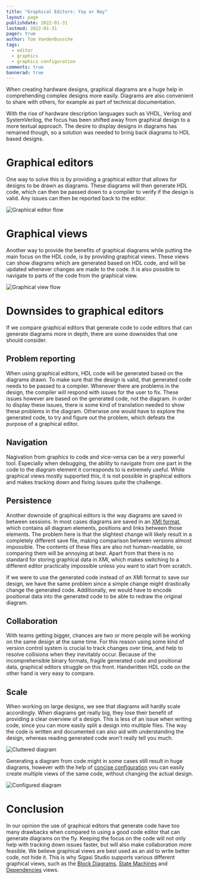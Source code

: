 ```yaml
---
title: "Graphical Editors: Yay or Nay"
layout: page 
publishdate: 2022-01-31
lastmod: 2022-01-31
pager: true
author: Tom Vandenbussche
tags: 
  - editor
  - graphics
  - graphics configuration
comments: true
bannerad: true
---
```


When creating hardware designs, graphical diagrams are a huge help in comprehending complex designs more easily. Diagrams are also convenient to share with others, for example as part of technical documentation.

With the rise of hardware description languages such as VHDL, Verilog and SystemVerilog, the focus has been shifted away from graphical design to a more textual approach. The desire to display designs in diagrams has remained though, so a solution was needed to bring back diagrams to HDL based designs.

# Graphical editors

One way to solve this is by providing a graphical editor that allows for designs to be drawn as diagrams. These diagrams will then generate HDL code, which can then be passed down to a compiler to verify if the design is valid. Any issues can then be reported back to the editor.

![Graphical editor flow](/img/tech/graphical-editors/graphical-editor-flow.png)

# Graphical views

Another way to provide the benefits of graphical diagrams while putting the main focus on the HDL code, is by providing graphical views. These views can show diagrams which are generated based on HDL code, and will be updated whenever changes are made to the code. It is also possible to navigate to parts of the code from the graphical view.

![Graphical view flow](/img/tech/graphical-editors/graphical-view-flow.png)

# Downsides to graphical editors

If we compare graphical editors that generate code to code editors that can generate diagrams more in depth, there are some downsides that one should consider.

## Problem reporting

When using graphical editors, HDL code will be generated based on the diagrams drawn. To make sure that the design is valid, that generated code needs to be passed to a compiler. Whenever there are problems in the design, the compiler will respond with issues for the user to fix. These issues however are based on the generated code, not the diagram. In order to display these issues, there is some kind of translation needed to show these problems in the diagram. Otherwise one would have to explore the generated code, to try and figure out the problem, which defeats the purpose of a graphical editor.

## Navigation

Nagivation from graphics to code and vice-versa can be a very powerful tool. Especially when debugging, the ability to navigate from one part in the code to the diagram element it corresponds to is extremely useful. While graphical views mostly supported this, it is not possible in graphical editors and makes tracking down and fixing issues quite the challenge.

## Persistence

Another downside of graphical editors is the way diagrams are saved in between sessions.
In most cases diagrams are saved in an [XMI format](https://en.wikipedia.org/wiki/XML_Metadata_Interchange), which contains all diagram elements, positions and links between those elements. 
The problem here is that the slightest change will likely result in a completely different save file, making comparison between versions almost impossible. 
The contents of these files are also not human-readable, so comparing them will be annoying at best. Apart from that there is no standard for storing graphical data in XMI, which makes switching to a different editor practically impossible unless you want to start from scratch.

If we were to use the generated code instead of an XMI format to save our design, we have the same problem since a simple change might drastically change the generated code. Additionally, we would have to encode positional data into the generated code to be able to redraw the original diagram.

## Collaboration

With teams getting bigger, chances are two or more people will be working on the same design at the same time. For this reason using some kind of version control system is crucial to track changes over time, and help to resolve collisions when they inevitably occur. Because of the incomprehensible binary formats, fragile generated code and positional data, graphical editors struggle on this front. Handwritten HDL code on the other hand is very easy to compare.

## Scale

 When working on large designs, we see that diagrams will hardly scale accordingly. When diagrams get really big, they lose their benefit of providing a clear overview of a design. This is less of an issue when writing code, since you can more easily split a design into multiple files. The way the code is written and documented can also aid with understanding the design, whereas reading generated code won't really tell you much.

![Cluttered diagram](/img/tech/graphical-editors/vme-bd.png)

Generating a diagram from code might in some cases still result in huge diagrams, however with the help of [concise configuration](/manual/graphics) you can easily create multiple views of the same code, without changing the actual design.

![Configured diagram](/img/tech/graphical-editors/vme-bd-configured.png)

# Conclusion

In our opinion the use of graphical editors that generate code have too many drawbacks when compared to using a good code editor that can generate diagrams on the fly. Keeping the focus on the code will not only help with tracking down issues faster, but will also make collaboration more feasible. We believe graphical views are best used as an aid to write better code, not hide it. This is why Sigasi Studio supports various different graphical views, such as the [Block Diagrams](/manual/views/#block-diagram-view), [State Machines](/manual/views/#state-machine-view) and [Dependencies](/manual/views/#dependencies-view) views.
